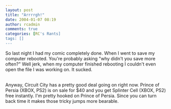 ```yaml
---
layout: post
title: "Arrrrgh!"
date: 2004-01-07 08:19
author: rcadmin
comments: true
categories: [RC's Rants]
tags: []
---
```

So last night I had my comic completely done. When I went to save my computer rebooted. You're probably asking "why didn't you save more often?" Well jerk, when my computer finished rebooting I couldn't even open the file I was working on. It sucked.
<br />

<br />
Anyway, Circuit City has a pretty good deal going on right now. Prince of Persia (XBOX, PS2) is on sale for $40 and you get Splinter Cell (XBOX, PS2) free instantly. I'm pretty hooked on Prince of Persia. Since you can turn back time it makes those tricky jumps more bearable.
